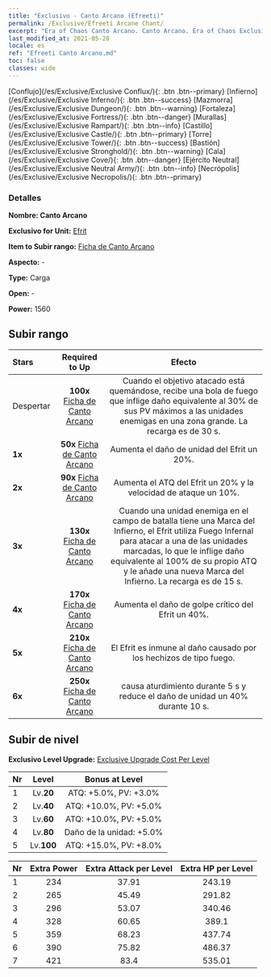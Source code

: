 ```yaml
---
title: "Exclusivo - Canto Arcano (Efreeti)"
permalink: /Exclusive/Efreeti Arcane Chant/
excerpt: "Era of Chaos Canto Arcano. Canto Arcano. Era of Chaos Exclusivo Canto Arcano. Efrit Exclusivo."
last_modified_at: 2021-05-28
locale: es
ref: "Efreeti Canto Arcano.md"
toc: false
classes: wide
---
```

 [Conflujo](/es/Exclusive/Exclusive Conflux/){: .btn .btn--primary} [Infierno](/es/Exclusive/Exclusive Inferno/){: .btn .btn--success} [Mazmorra](/es/Exclusive/Exclusive Dungeon/){: .btn .btn--warning} [Fortaleza](/es/Exclusive/Exclusive Fortress/){: .btn .btn--danger} [Murallas](/es/Exclusive/Exclusive Rampart/){: .btn .btn--info} [Castillo](/es/Exclusive/Exclusive Castle/){: .btn .btn--primary} [Torre](/es/Exclusive/Exclusive Tower/){: .btn .btn--success} [Bastión](/es/Exclusive/Exclusive Stronghold/){: .btn .btn--warning} [Cala](/es/Exclusive/Exclusive Cove/){: .btn .btn--danger} [Ejército Neutral](/es/Exclusive/Exclusive Neutral Army/){: .btn .btn--info} [Necrópolis](/es/Exclusive/Exclusive Necropolis/){: .btn .btn--primary} 

### Detalles
 **Nombre: Canto Arcano** 

 **Exclusivo for Unit:** [Efrit](/es/units/Efreeti/) 

 **Item to Subir rango:** [Ficha de Canto Arcano](/ItemsES/con_915/)

 **Aspecto:** -

 **Type:** Carga

 **Open:** -

 **Power:** 1560

## Subir rango

  |     Stars    |  Required to Up | Efecto |
  |:-------------|:---------------:|:---------------:|
  |  Despertar  | **100x** [Ficha de Canto Arcano](/ItemsES/con_915/) | <Llamas del Olvido> Cuando el objetivo atacado está quemándose, recibe una bola de fuego que inflige daño equivalente al 30% de sus PV máximos a las unidades enemigas en una zona grande. La recarga es de 30 s. |
  | **1x** <i class="fas fa-star"/> | **50x** [Ficha de Canto Arcano](/ItemsES/con_915/) | Aumenta el daño de unidad del Efrit un 20%. |
  | **2x** <i class="fas fa-star"/> | **90x** [Ficha de Canto Arcano](/ItemsES/con_915/) | Aumenta el ATQ del Efrit un 20% y la velocidad de ataque un 10%. |
  | **3x** <i class="fas fa-star"/> | **130x** [Ficha de Canto Arcano](/ItemsES/con_915/) | <Vasallaje> Cuando una unidad enemiga en el campo de batalla tiene una Marca del Infierno, el Efrit utiliza Fuego Infernal para atacar a una de las unidades marcadas, lo que le inflige daño equivalente al 100% de su propio ATQ y le añade una nueva Marca del Infierno. La recarga es de 15 s. |
  | **4x** <i class="fas fa-star"/> | **170x** [Ficha de Canto Arcano](/ItemsES/con_915/) | Aumenta el daño de golpe crítico del Efrit un 40%. |
  | **5x** <i class="fas fa-star"/> | **210x** [Ficha de Canto Arcano](/ItemsES/con_915/) | El Efrit es inmune al daño causado por los hechizos de tipo fuego. |
  | **6x** <i class="fas fa-star"/> | **250x** [Ficha de Canto Arcano](/ItemsES/con_915/) | <Llamas del Olvido> causa aturdimiento durante 5 s y reduce el daño de unidad un 40% durante 10 s. |


## Subir de nivel
 **Exclusivo Level Upgrade:** [Exclusive Upgrade Cost Per Level](/Exclusive/ExclusiveUpgradeCostPerLevel/)

  |  Nr  |   Level  | Bonus at Level |
  |:-----|:--------:|:--------------:|
  | 1 | Lv.**20** | ATQ: +5.0%, PV: +3.0% |
  | 2 | Lv.**40** | ATQ: +10.0%, PV: +5.0% |
  | 3 | Lv.**60** | ATQ: +10.0%, PV: +5.0% |
  | 4 | Lv.**80** | Daño de la unidad: +5.0% |
  | 5 | Lv.**100** | ATQ: +15.0%, PV: +8.0% |


  |  Nr  |  Extra Power | Extra Attack per Level | Extra HP per Level |
  |:-----|:--------:|:--------:|:--------:|
  | 1 | 234 | 37.91 | 243.19 |
  | 2 | 265 | 45.49 | 291.82 |
  | 3 | 296 | 53.07 | 340.46 |
  | 4 | 328 | 60.65 | 389.1 |
  | 5 | 359 | 68.23 | 437.74 |
  | 6 | 390 | 75.82 | 486.37 |
  | 7 | 421 | 83.4 | 535.01 |


